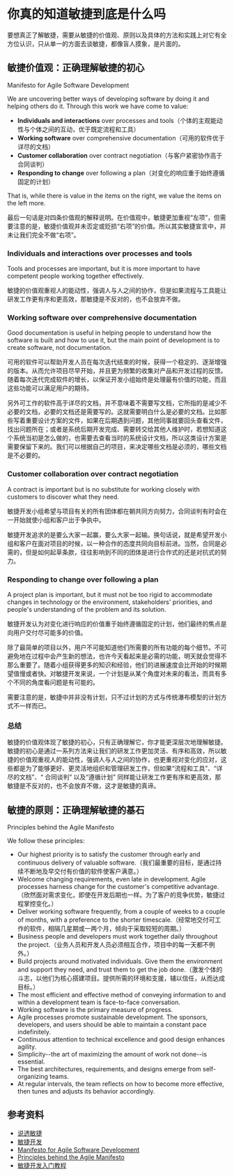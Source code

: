 # 你真的知道敏捷到底是什么吗

要想真正了解敏捷，需要从敏捷的价值观、原则以及具体的方法和实践上对它有全方位认识，只从单一的方面去谈敏捷，都像盲人摸象，是片面的。

## 敏捷价值观：正确理解敏捷的初心

Manifesto for Agile Software Development

We are uncovering better ways of developing software by doing it and helping others do it. Through this work we have come to value:

- **Individuals and interactions** over processes and tools（个体的主观能动性与个体之间的互动，优于既定流程和工具）
- **Working software** over comprehensive documentation（可用的软件优于详尽的文档）
- **Customer collaboration** over contract negotiation（与客户紧密协作高于合同谈判）
- **Responding to change** over following a plan（对变化的响应重于始终遵循固定的计划）

That is, while there is value in the items on the right, we value the items on the left more.

最后一句话是对四条价值观的解释说明。在价值观中，敏捷更加重视“左项”，但需要注意的是，敏捷价值观并未否定或贬损“右项”的价值。所以其实敏捷宣言中，并未让我们完全不做“右项”。

### Individuals and interactions over processes and tools

Tools and processes are important, but it is more important to have competent people working together effectively.

敏捷的价值观重视人的能动性，强调人与人之间的协作，但是如果流程与工具能让研发工作更有序和更高效，那敏捷是不反对的，也不会放弃不做。

### Working software over comprehensive documentation

Good documentation is useful in helping people to understand how the software is built and how to use it, but the main point of development is to create software, not documentation.

可用的软件可以帮助开发人员在每次迭代结束的时候，获得一个稳定的、逐渐增强的版本。从而允许项目尽早开始，并且更为频繁的收集对产品和开发过程的反馈。随着每次迭代完成软件的增长，以保证开发小组始终是处理最有价值的功能，而且这些功能可以满足用户的期待。

另外可工作的软件高于详尽的文档，并不意味着不需要写文档，它所指的是减少不必要的文档，必要的文档还是需要写的。这就需要明白什么是必要的文档。比如那些写着重要设计方案的文件，如果在后期遇到问题，其他同事就要回头查看文件，找出问题所在；或者是系统后期开发完成、需要转交给其他人维护时，若想知道这个系统当初是怎么做的，也需要去查看当时的系统设计文档，所以这类设计方案是需要保留下来的。我们可以根据自己的项目，来决定哪些文档是必须的，哪些文档是不必要的。

### Customer collaboration over contract negotiation

A contract is important but is no substitute for working closely with customers to discover what they need.

敏捷开发小组希望与项目有关的所有团体都在朝共同方向努力，合同谈判有时会在一开始就使小组和客户出于争执中。

敏捷开发追求的是要么大家一起赢，要么大家一起输。换句话说，就是希望开发小组和客户在面对项目的时候，以一种合作的态度共同向目标前进。当然，合同是必需的，但是如何起草条款，往往影响到不同的团体是进行合作式的还是对抗式的努力。

### Responding to change over following a plan

A project plan is important, but it must not be too rigid to accommodate changes in technology or the environment, stakeholders' priorities, and people's understanding of the problem and its solution.

敏捷开发认为对变化进行响应的价值重于始终遵循固定的计划，他们最终的焦点是向用户交付尽可能多的价值。

除了最简单的项目以外，用户不可能知道他们所需要的所有功能的每个细节。不可避免地在过程中会产生新的想法，也许今天看起来是必需的功能，明天就会觉得不那么重要了。随着小组获得更多的知识和经验，他们的进展速度会比开始的时候期望值慢或者快。对敏捷开发来说，一个计划是从某个角度对未来的看法，而具有多个不同的角度看问题是有可能的。

需要注意的是，敏捷中并非没有计划，只不过计划的方式与传统瀑布模型的计划方式不一样而已。

### 总结

敏捷的价值观体现了敏捷的初心，只有正确理解它，你才能更深层次地理解敏捷。敏捷的初心是通过一系列方法来让我们的研发工作更加灵活、有序和高效，所以敏捷的价值观重视人的能动性，强调人与人之间的协作，也更重视对变化的应对，这些都是为了能够更好、更灵活地组织和管理研发工作，但如果“流程和工具”、“详尽的文档”、“ 合同谈判” 以及“遵循计划” 同样能让研发工作更有序和更高效，那敏捷是不反对的，也不会放弃不做，这才是敏捷的真谛。

## 敏捷的原则：正确理解敏捷的基石

Principles behind the Agile Manifesto

We follow these principles:

- Our highest priority is to satisfy the customer through early and continuous delivery of valuable software.（我们最重要的目标，是通过持续不断地及早交付有价值的软件使客户满意。）
- Welcome changing requirements, even late in development. Agile processes harness change for the customer's competitive advantage.（欣然面对需求变化，即使在开发后期也一样。为了客户的竞争优势，敏捷过程掌控变化。）
- Deliver working software frequently, from a couple of weeks to a couple of months, with a preference to the shorter timescale.（经常地交付可工作的软件，相隔几星期或一两个月，倾向于采取较短的周期。）
- Business people and developers must work together daily throughout the project.（业务人员和开发人员必须相互合作，项目中的每一天都不例外。）
- Build projects around motivated individuals. Give them the environment and support they need, and trust them to get the job done.（激发个体的斗志，以他们为核心搭建项目。提供所需的环境和支援，辅以信任，从而达成目标。）
- The most efficient and effective method of conveying information to and within a development team is face-to-face conversation.
- Working software is the primary measure of progress.
- Agile processes promote sustainable development. The sponsors, developers, and users should be able to maintain a constant pace indefinitely.
- Continuous attention to technical excellence and good design enhances agility.
- Simplicity--the art of maximizing the amount of work not done--is essential.
- The best architectures, requirements, and designs emerge from self-organizing teams.
- At regular intervals, the team reflects on how to become more effective, then tunes and adjusts its behavior accordingly.

## 参考资料

- [说透敏捷](https://time.geekbang.org/column/intro/270)
- [敏捷开发](https://wiki.mbalib.com/wiki/%E6%95%8F%E6%8D%B7%E5%BC%80%E5%8F%91)
- [Manifesto for Agile Software Development](https://agilemanifesto.org/iso/en/manifesto.html)
- [Principles behind the Agile Manifesto](https://agilemanifesto.org/iso/en/manifesto.html)
- [敏捷开发入门教程](http://www.ruanyifeng.com/blog/2019/03/agile-development.html)
